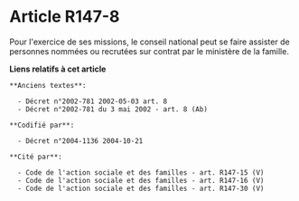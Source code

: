 # Article R147-8

Pour l'exercice de ses missions, le conseil national peut se faire assister de personnes nommées ou recrutées sur contrat par
le ministère de la famille.

**Liens relatifs à cet article**

	**Anciens textes**:

	  - Décret n°2002-781 2002-05-03 art. 8
	  - Décret n°2002-781 du 3 mai 2002 - art. 8 (Ab)

	**Codifié par**:

	  - Décret n°2004-1136 2004-10-21

	**Cité par**:

	  - Code de l'action sociale et des familles - art. R147-15 (V)
	  - Code de l'action sociale et des familles - art. R147-16 (V)
	  - Code de l'action sociale et des familles - art. R147-30 (V)
